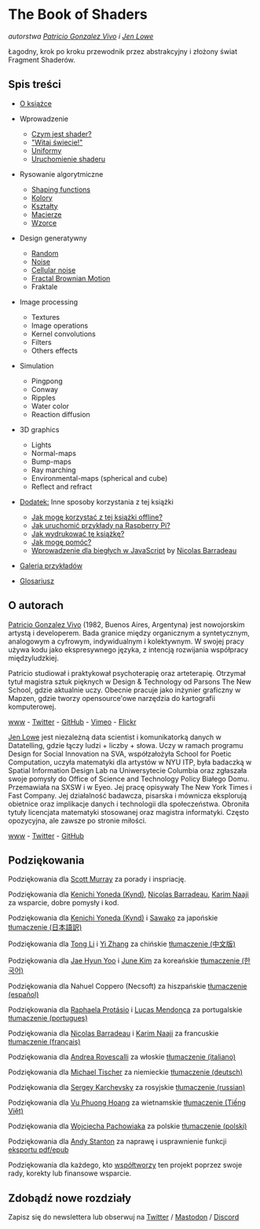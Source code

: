 <canvas id="custom" class="canvas" data-fragment-url="src/moon/moon.frag" data-textures="src/moon/moon.jpg" width="350px" height="350px"></canvas>

# The Book of Shaders
*autorstwa [Patricio Gonzalez Vivo](http://patriciogonzalezvivo.com/) i [Jen Lowe](http://jenlowe.net/)*

Łagodny, krok po kroku przewodnik przez abstrakcyjny i złożony świat Fragment Shaderów.

<div class="header">
<a href="https://www.paypal.com/cgi-bin/webscr?cmd=_s-xclick&hosted_button_id=B5FSVSHGEATCG" style="float: right;"><img src="https://www.paypalobjects.com/en_US/i/btn/btn_donate_SM.gif" alt=""></a>
</div>

## Spis treści

* [O książce](00/?lan=pl)

* Wprowadzenie
    * [Czym jest shader?](01/?lan=pl)
    * ["Witaj świecie!"](02/?lan=pl)
    * [Uniformy](03/?lan=pl)
	* [Uruchomienie shaderu](04/?lan=pl)

* Rysowanie algorytmiczne
    * [Shaping functions](05/?lan=pl)
    * [Kolory](06/?lan=pl)
    * [Kształty](07/?lan=pl)
    * [Macierze](08/?lan=pl)
    * [Wzorce](09/?lan=pl)

* Design generatywny
    * [Random](10/?lan=pl)
    * [Noise](11/?lan=pl)
    * [Cellular noise](12/?lan=pl)
    * [Fractal Brownian Motion](13/?lan=pl)
    * Fraktale

* Image processing
    * Textures
    * Image operations
    * Kernel convolutions
    * Filters
    * Others effects

* Simulation
    * Pingpong
    * Conway
    * Ripples
    * Water color
    * Reaction diffusion

* 3D graphics
    * Lights
    * Normal-maps
    * Bump-maps
    * Ray marching
    * Environmental-maps (spherical and cube)
    * Reflect and refract

* [Dodatek:](appendix/?lan=pl) Inne sposoby korzystania z tej książki
	* [Jak mogę korzystać z tej książki offline?](appendix/00/?lan=pl)
	* [Jak uruchomić przykłady na Raspberry Pi?](appendix/01/?lan=pl)
	* [Jak wydrukować tę książkę?](appendix/02/?lan=pl)
    * [Jak mogę pomóc?](appendix/03/?lan=pl)
    * [Wprowadzenie dla biegłych w JavaScript](appendix/04/?lan=pl) by [Nicolas Barradeau](http://www.barradeau.com/)

* [Galeria przykładów](examples/?lan=pl)

* [Glosariusz](glossary/?lan=pl)

## O autorach

[Patricio Gonzalez Vivo](http://patriciogonzalezvivo.com/) (1982, Buenos Aires, Argentyna) jest nowojorskim artystą i developerem. Bada granice między organicznym a syntetycznym, analogowym a cyfrowym, indywidualnym i kolektywnym. W swojej pracy używa kodu jako ekspresywnego języka, z intencją rozwijania współpracy międzyludzkiej.

Patricio studiował i praktykował psychoterapię oraz arteterapię. Otrzymał tytuł magistra sztuk pięknych w Design & Technology od Parsons The New School, gdzie aktualnie uczy. Obecnie pracuje jako inżynier graficzny w Mapzen, gdzie tworzy opensource'owe narzędzia do kartografii komputerowej. 

<div class="header"> <a href="http://patriciogonzalezvivo.com/" target="_blank">www</a> - <a href="https://twitter.com/patriciogv" target="_blank">Twitter</a> - <a href="https://github.com/patriciogonzalezvivo" target="_blank">GitHub</a> - <a href="https://vimeo.com/patriciogv" target="_blank">Vimeo</a> - <a href="https://www.flickr.com/photos/106950246@N06/" target="_blank"> Flickr</a></div>

[Jen Lowe](http://jenlowe.net/) jest niezależną data scientist i komunikatorką danych w Datatelling, gdzie łączy ludzi + liczby + słowa. Uczy w ramach programu Design for Social Innovation na SVA, współzałożyła School for Poetic Computation, uczyła matematyki dla artystów w NYU ITP, była badaczką w Spatial Information Design Lab na Uniwersytecie Columbia oraz zgłaszała swoje pomysły do Office of Science and Technology Policy Białego Domu. Przemawiała na SXSW i w Eyeo. Jej pracę opisywały The New York Times i Fast Company. Jej działalność badawcza, pisarska i mównicza eksplorują obietnice oraz implikacje danych i technologii dla społeczeństwa. Obroniła tytuły licencjata matematyki stosowanej oraz magistra informatyki. Często opozycyjna, ale zawsze po stronie miłości.

<div class="header"> <a href="http://jenlowe.net/" target="_blank">www</a> - <a href="https://twitter.com/datatelling" target="_blank">Twitter</a> - <a href="https://github.com/datatelling" target="_blank">GitHub</a></div>

## Podziękowania

Podziękowania dla [Scott Murray](http://alignedleft.com/) za porady i inspriację.

Podziękowania dla [Kenichi Yoneda (Kynd)](https://twitter.com/kyndinfo), [Nicolas Barradeau](https://twitter.com/nicoptere), [Karim Naaji](http://karim.naaji.fr/) za wsparcie, dobre pomysły i kod.

Podziękowania dla [Kenichi Yoneda (Kynd)](https://twitter.com/kyndinfo) i [Sawako](https://twitter.com/sawakohome) za japońskie [tłumaczenie (日本語訳)](?lan=jp)

Podziękowania dla [Tong Li](https://www.facebook.com/tong.lee.9484) i [Yi Zhang](https://www.facebook.com/archer.zetta?pnref=story) za chińskie [tłumaczenie (中文版)](?lan=ch)

Podziękowania dla [Jae Hyun Yoo](https://www.facebook.com/fkkcloud) i [June Kim](https://github.com/rlawns324) za koreańskie [tłumaczenie (한국어)](?lan=kr)

Podziękowania dla Nahuel Coppero (Necsoft) za hiszpańskie [tłumaczenie (español)](?lan=es)

Podziękowania dla [Raphaela Protásio](https://github.com/Rawphs) i [Lucas Mendonça](https://github.com/luuchowl) za portugalskie [tłumaczenie (portugues)](?lan=pt)

Podziękowania dla [Nicolas Barradeau](https://twitter.com/nicoptere) i [Karim Naaji](http://karim.naaji.fr/) za francuskie [tłumaczenie (français)](?lan=fr)

Podziękowania dla [Andrea Rovescalli](https://www.earove.info) za włoskie [tłumaczenie (italiano)](?lan=it)

Podziękowania dla [Michael Tischer](http://www.mitinet.de) za niemieckie [tłumaczenie (deutsch)](?lan=de)

Podziękowania dla [Sergey Karchevsky](https://www.facebook.com/sergey.karchevsky.3) za rosyjskie [tłumaczenie (russian)](?lan=ru)

Podziękowania dla [Vu Phuong Hoang](https://www.facebook.com/vuphuonghoang88) za wietnamskie [tłumaczenie (Tiếng Việt)](?lan=vi)

Podziękowania dla [Wojciecha Pachowiaka](https://github.com/WojtekPachowiak) za polskie [tłumaczenie (polski)](?lan=pl)

Podziękowania dla [Andy Stanton](https://andy.stanton.is/) za naprawę i usprawnienie funkcji [eksportu pdf/epub ](https://thebookofshaders.com/appendix/02/)

Podziękowania dla każdego, kto [współtworzy](https://github.com/patriciogonzalezvivo/thebookofshaders/graphs/contributors) ten projekt poprzez swoje rady, korekty lub finansowe wsparcie.

## Zdobądź nowe rozdziały

Zapisz się do newslettera lub obserwuj na [Twitter](https://twitter.com/bookofshaders) / <a rel="me" href="https://mastodon.gamedev.place/@bookofshaders">Mastodon</a> / [Discord](shader.zone)

<div id="fd-form-623359074e5181d777e479f9"></div>
<script>
  window.fd('form', {
    formId: '623359074e5181d777e479f9',
    containerEl: '#fd-form-623359074e5181d777e479f9'
  });
</script>
